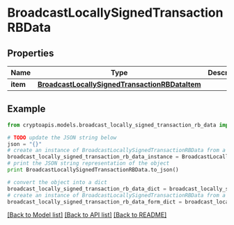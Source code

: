 # BroadcastLocallySignedTransactionRBData


## Properties
Name | Type | Description | Notes
------------ | ------------- | ------------- | -------------
**item** | [**BroadcastLocallySignedTransactionRBDataItem**](BroadcastLocallySignedTransactionRBDataItem.md) |  | 

## Example

```python
from cryptoapis.models.broadcast_locally_signed_transaction_rb_data import BroadcastLocallySignedTransactionRBData

# TODO update the JSON string below
json = "{}"
# create an instance of BroadcastLocallySignedTransactionRBData from a JSON string
broadcast_locally_signed_transaction_rb_data_instance = BroadcastLocallySignedTransactionRBData.from_json(json)
# print the JSON string representation of the object
print BroadcastLocallySignedTransactionRBData.to_json()

# convert the object into a dict
broadcast_locally_signed_transaction_rb_data_dict = broadcast_locally_signed_transaction_rb_data_instance.to_dict()
# create an instance of BroadcastLocallySignedTransactionRBData from a dict
broadcast_locally_signed_transaction_rb_data_form_dict = broadcast_locally_signed_transaction_rb_data.from_dict(broadcast_locally_signed_transaction_rb_data_dict)
```
[[Back to Model list]](../README.md#documentation-for-models) [[Back to API list]](../README.md#documentation-for-api-endpoints) [[Back to README]](../README.md)


